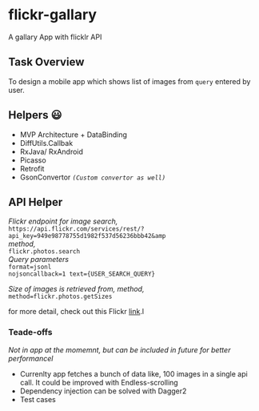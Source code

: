 # flickr-gallary

A gallary App with flicklr API

## Task Overview
To design a mobile app which shows list of images from `query` entered by user.

## Helpers :smiley:
- MVP Architecture + DataBinding
- DiffUtils.Callbak
- RxJava/ RxAndroid
- Picasso
- Retrofit
- GsonConvertor _`(Custom convertor as well)`_

## API Helper

_Flickr endpoint for image search,_
<br>`https://api.flickr.com/services/rest/?api_key=949e98778755d1982f537d56236bbb42&amp`</br>
_method,_
<br>`flickr.photos.search`</br>
_Query parameters_
<br>`format=jsonl`</br> `nojsoncallback=1 text={USER_SEARCH_QUERY}`

_Size of images is retrieved from,_
_method,_
<br>`method=flickr.photos.getSizes`</br>

for more detail, check out this Flickr [link](https://www.flickr.com/services/api/).l

### Teade-offs
_Not in app at the momemnt, but can be included in future for better performancel_
- Currenlty app fetches a bunch of data like, 100 images in a single api call. It could be improved with Endless-scrolling
- Dependency injection can be solved with Dagger2
- Test cases
